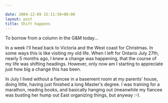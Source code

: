 ```yaml
---

date: 2004-12-09 15:11:58+00:00
layout: post
title: Shift happens
---
```


To borrow from a column in the G&M today...

In a week I'll head back to Victoria and the West coast for Christmas.  In some ways this is like visiting my old life.  When I left for Ontario July 27th, nearly 5 months ago, I *knew* a change was happening, that the course of my life was shifting headings. However, only now am I starting to appreciate just how big a change this has been.

In July I lived without a fiancee in a basement room at my parents' house, doing little, having just finished a long Master's degree.  I was training for a marathon, reading books, and basically hanging out (meanwhile my fiancee was busting her hump out East organizing things, but anyway :-).
